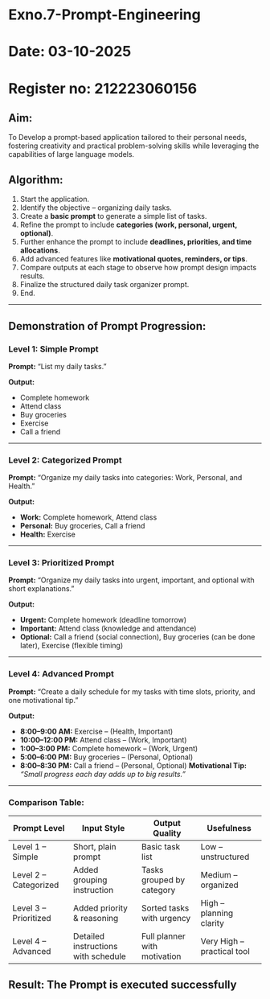 # Exno.7-Prompt-Engineering
# Date: 03-10-2025
# Register no: 212223060156
## Aim: 
To Develop a prompt-based application tailored to their personal needs, fostering creativity and practical problem-solving skills while leveraging the capabilities of large language models.

## **Algorithm:**

1. Start the application.
2. Identify the objective – organizing daily tasks.
3. Create a **basic prompt** to generate a simple list of tasks.
4. Refine the prompt to include **categories (work, personal, urgent, optional)**.
5. Further enhance the prompt to include **deadlines, priorities, and time allocations**.
6. Add advanced features like **motivational quotes, reminders, or tips**.
7. Compare outputs at each stage to observe how prompt design impacts results.
8. Finalize the structured daily task organizer prompt.
9. End.

---

## **Demonstration of Prompt Progression:**

### **Level 1: Simple Prompt**

**Prompt:**
“List my daily tasks.”

**Output:**

* Complete homework
* Attend class
* Buy groceries
* Exercise
* Call a friend

---

### **Level 2: Categorized Prompt**

**Prompt:**
“Organize my daily tasks into categories: Work, Personal, and Health.”

**Output:**

* **Work:** Complete homework, Attend class
* **Personal:** Buy groceries, Call a friend
* **Health:** Exercise

---

### **Level 3: Prioritized Prompt**

**Prompt:**
“Organize my daily tasks into urgent, important, and optional with short explanations.”

**Output:**

* **Urgent:** Complete homework (deadline tomorrow)
* **Important:** Attend class (knowledge and attendance)
* **Optional:** Call a friend (social connection), Buy groceries (can be done later), Exercise (flexible timing)

---

### **Level 4: Advanced Prompt**

**Prompt:**
“Create a daily schedule for my tasks with time slots, priority, and one motivational tip.”

**Output:**

* **8:00–9:00 AM:** Exercise – (Health, Important)
* **10:00–12:00 PM:** Attend class – (Work, Important)
* **1:00–3:00 PM:** Complete homework – (Work, Urgent)
* **5:00–6:00 PM:** Buy groceries – (Personal, Optional)
* **8:00–8:30 PM:** Call a friend – (Personal, Optional)
  **Motivational Tip:** *“Small progress each day adds up to big results.”*

---

### Comparison Table:

| Prompt Level          | Input Style                         | Output Quality               | Usefulness                 |
| --------------------- | ----------------------------------- | ---------------------------- | -------------------------- |
| Level 1 – Simple      | Short, plain prompt                 | Basic task list              | Low – unstructured         |
| Level 2 – Categorized | Added grouping instruction          | Tasks grouped by category    | Medium – organized         |
| Level 3 – Prioritized | Added priority & reasoning          | Sorted tasks with urgency    | High – planning clarity    |
| Level 4 – Advanced    | Detailed instructions with schedule | Full planner with motivation | Very High – practical tool |

## Result: The Prompt is executed successfully


